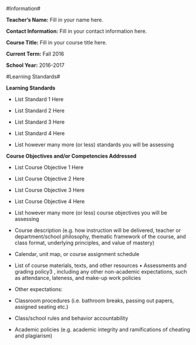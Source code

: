 #Information#

**Teacher’s Name:** 
Fill in your name here.

**Contact Information:**
Fill in your contact information here. 

**Course Title:**
Fill in your course title here.

**Current Term:** 
Fall 2016

**School Year:**
2016-2017


#Learning Standards#

**Learning Standards**

* List Standard 1 Here

* List Standard 2 Here

* List Standard 3 Here

* List Standard 4 Here

* List however many more (or less) standards you will be assessing  


**Course Objectives and/or Competencies Addressed**

* List Course Objective 1 Here

* List Course Objective 2 Here

* List Course Objective 3 Here

* List Course Objective 4 Here

* List however many more (or less) course objectives you will be assessing 


* Course description (e.g. how instruction will be delivered, teacher or department/school philosophy, thematic framework of the course, and class format, underlying principles, and value of mastery)

* Calendar, unit map, or course assignment schedule

* List of course materials, texts, and other resources • Assessments and grading policy3 , including any other non-academic expectations, such as attendance, lateness, and make-up work policies

* Other expectations: 
* Classroom procedures (i.e. bathroom breaks, passing out papers, assigned seating etc.)
* Class/school rules and behavior accountability
* Academic policies (e.g. academic integrity and ramifications of cheating and plagiarism)
